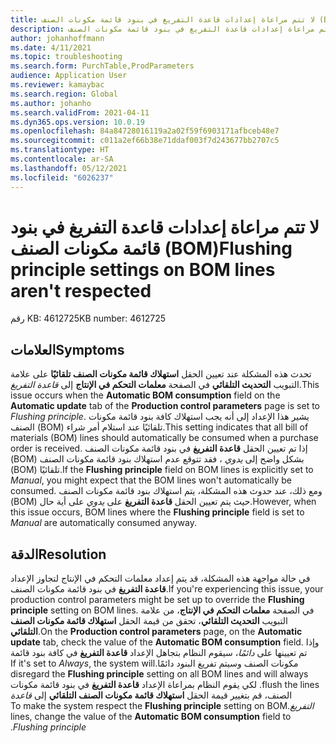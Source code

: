 ```yaml
---
title: لا تتم مراعاة إعدادات قاعدة التفريغ في بنود قائمة مكونات الصنف (BOM)‬
description: لا تتم مراعاة إعدادات قاعدة التفريغ في بنود قائمة مكونات الصنف (BOM)‬.
author: johanhoffmann
ms.date: 4/11/2021
ms.topic: troubleshooting
ms.search.form: PurchTable,ProdParameters
audience: Application User
ms.reviewer: kamaybac
ms.search.region: Global
ms.author: johanho
ms.search.validFrom: 2021-04-11
ms.dyn365.ops.version: 10.0.19
ms.openlocfilehash: 84a84728016119a2a02f59f6903171afbceb48e7
ms.sourcegitcommit: c011a2ef66b38e71ddaf003f7d243677bb2707c5
ms.translationtype: HT
ms.contentlocale: ar-SA
ms.lasthandoff: 05/12/2021
ms.locfileid: "6026237"
---
```

# <a name="flushing-principle-settings-on-bom-lines-arent-respected"></a><span data-ttu-id="a69b1-103">لا تتم مراعاة إعدادات قاعدة التفريغ في بنود قائمة مكونات الصنف (BOM)‬</span><span class="sxs-lookup"><span data-stu-id="a69b1-103">Flushing principle settings on BOM lines aren't respected</span></span>

<span data-ttu-id="a69b1-104">رقم KB: 4612725</span><span class="sxs-lookup"><span data-stu-id="a69b1-104">KB number: 4612725</span></span>

## <a name="symptoms"></a><span data-ttu-id="a69b1-105">العلامات</span><span class="sxs-lookup"><span data-stu-id="a69b1-105">Symptoms</span></span>

<span data-ttu-id="a69b1-106">تحدث هذه المشكلة عند تعيين الحقل **استهلاك قائمة مكونات الصنف تلقائيًا** على علامة التبويب **التحديث التلقائي** في الصفحة **معلمات التحكم في الإنتاج** إلى *قاعدة التفريغ*.</span><span class="sxs-lookup"><span data-stu-id="a69b1-106">This issue occurs when the **Automatic BOM consumption** field on the **Automatic update** tab of the **Production control parameters** page is set to *Flushing principle*.</span></span> <span data-ttu-id="a69b1-107">يشير هذا الإعداد إلى أنه يجب استهلاك كافة بنود قائمة مكونات الصنف (BOM) تلقائيًا عند استلام أمر شراء.</span><span class="sxs-lookup"><span data-stu-id="a69b1-107">This setting indicates that all bill of materials (BOM) lines should automatically be consumed when a purchase order is received.</span></span> <span data-ttu-id="a69b1-108">إذا تم تعيين الحقل **قاعدة التفريغ‬** في بنود قائمة مكونات الصنف (BOM)‬ بشكل واضح إلى *يدوي* ، فقد تتوقع عدم استهلاك بنود قائمة مكونات الصنف (BOM)‬ تلقائيًا.</span><span class="sxs-lookup"><span data-stu-id="a69b1-108">If the **Flushing principle** field on BOM lines is explicitly set to *Manual*, you might expect that the BOM lines won't automatically be consumed.</span></span> <span data-ttu-id="a69b1-109">ومع ذلك، عند حدوث هذه المشكلة، يتم استهلاك بنود قائمة مكونات الصنف (BOM)‬ حيث يتم تعيين الحقل **قاعدة التفريغ** على *يدوي* على أية حال.</span><span class="sxs-lookup"><span data-stu-id="a69b1-109">However, when this issue occurs, BOM lines where the **Flushing principle** field is set to *Manual* are automatically consumed anyway.</span></span>

## <a name="resolution"></a><span data-ttu-id="a69b1-110">الدقة</span><span class="sxs-lookup"><span data-stu-id="a69b1-110">Resolution</span></span>

<span data-ttu-id="a69b1-111">في حالة مواجهة هذه المشكلة، قد يتم إعداد معلمات التحكم في الإنتاج لتجاوز الإعداد **قاعدة التفريغ** في بنود قائمة مكونات الصنف.</span><span class="sxs-lookup"><span data-stu-id="a69b1-111">If you're experiencing this issue, your production control parameters might be set up to override the **Flushing principle** setting on BOM lines.</span></span> <span data-ttu-id="a69b1-112">في الصفحة **معلمات التحكم في الإنتاج**، من علامة التبويب **التحديث التلقائي**، تحقق من قيمة الحقل **‏‫استهلاك قائمة مكونات الصنف التلقائي‬**.</span><span class="sxs-lookup"><span data-stu-id="a69b1-112">On the **Production control parameters** page, on the **Automatic update** tab, check the value of the **Automatic BOM consumption** field.</span></span> <span data-ttu-id="a69b1-113">وإذا تم تعيينها على *دائمًا*، سيقوم النظام بتجاهل الإعداد **قاعدة التفريغ** في كافة ‏‫بنود قائمة مكونات الصنف وسيتم تفريغ البنود دائمًا.</span><span class="sxs-lookup"><span data-stu-id="a69b1-113">If it's set to *Always*, the system will disregard the **Flushing principle** setting on all BOM lines and will always flush the lines.</span></span> <span data-ttu-id="a69b1-114">لكي يقوم النظام بمراعاة الإعداد **قاعدة التفريغ** في ‏‫بنود قائمة مكونات الصنف، قم بتغيير قيمة الحقل **‏‫استهلاك قائمة مكونات الصنف التلقائي** إلى *قاعدة التفريغ*.</span><span class="sxs-lookup"><span data-stu-id="a69b1-114">To make the system respect the **Flushing principle** setting on BOM lines, change the value of the **Automatic BOM consumption** field to *Flushing principle*.</span></span>
